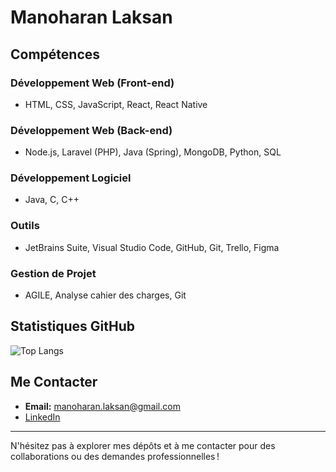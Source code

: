 # Manoharan Laksan

## Compétences

### Développement Web (Front-end)
- HTML, CSS, JavaScript, React, React Native

### Développement Web (Back-end)
- Node.js, Laravel (PHP), Java (Spring), MongoDB, Python, SQL

### Développement Logiciel
- Java, C, C++

### Outils
- JetBrains Suite, Visual Studio Code, GitHub, Git, Trello, Figma

### Gestion de Projet
- AGILE, Analyse cahier des charges, Git

## Statistiques GitHub

![Top Langs](https://github-readme-stats.vercel.app/api/top-langs/?username=LaksanM&layout=compact&theme=radical)

## Me Contacter
- **Email:** manoharan.laksan@gmail.com
- [LinkedIn](https://www.linkedin.com/in/laksan-manoharan-0579791b7/)


---

N'hésitez pas à explorer mes dépôts et à me contacter pour des collaborations ou des demandes professionnelles !
